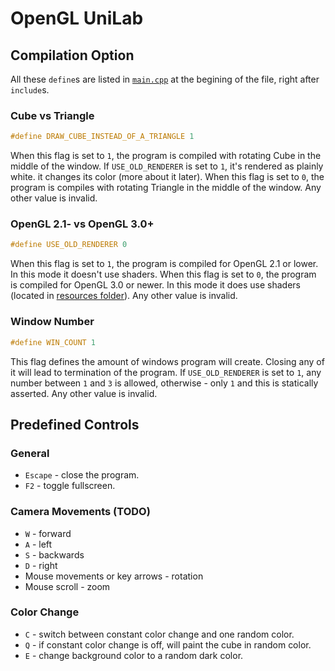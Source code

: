 # OpenGL UniLab
## Compilation Option

All these ```define```s are listed in [```main.cpp```](src/main.cpp) at the begining of the file, right after ```include```s.


### Cube vs Triangle
```c++
#define DRAW_CUBE_INSTEAD_OF_A_TRIANGLE 1
```
When this flag is set to ```1```, the program is compiled with rotating Cube in the middle of the window. If ```USE_OLD_RENDERER``` is set to ```1```, it's rendered as plainly white. it changes its color (more about it later).
When this flag is set to ```0```, the program is compiles with rotating Triangle in the middle of the window.
Any other value is invalid.

### OpenGL 2.1- vs OpenGL 3.0+
```c++
#define USE_OLD_RENDERER 0
```
When this flag is set to ```1```, the program is compiled for OpenGL 2.1 or lower. In this mode it doesn't use shaders.
When this flag is set to ```0```, the program is compiled for OpenGL 3.0 or newer. In this mode it does use shaders (located in [resources folder](resources)).
Any other value is invalid.

### Window Number
```c++
#define WIN_COUNT 1
```
This flag defines the amount of windows program will create. Closing any of it will lead to termination of the program.
If ```USE_OLD_RENDERER``` is set to ```1```, any number between ```1``` and ```3``` is allowed, otherwise - only ```1``` and this is statically asserted.
Any other value is invalid.

## Predefined Controls

### General
* ```Escape``` - close the program.
* ```F2``` - toggle fullscreen.

### Camera Movements (TODO)
* ```W``` - forward
* ```A``` - left
* ```S``` - backwards
* ```D``` - right
* Mouse movements or key arrows - rotation
* Mouse scroll - zoom

### Color Change
* ```C``` - switch between constant color change and one random color.
* ```Q``` - if constant color change is off, will paint the cube in random color.
* ```E``` - change background color to a random dark color.
